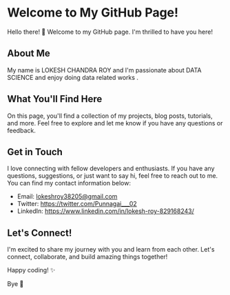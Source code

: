 # Welcome to My GitHub Page!

Hello there! 👋 Welcome to my GitHub page. I'm thrilled to have you here!

## About Me

My name is LOKESH CHANDRA ROY and I'm passionate about DATA SCIENCE and enjoy doing data related works .

## What You'll Find Here

On this page, you'll find a collection of my projects, blog posts, tutorials, and more. Feel free to explore and let me know if you have any questions or feedback.

## Get in Touch

I love connecting with fellow developers and enthusiasts. If you have any questions, suggestions, or just want to say hi, feel free to reach out to me. You can find my contact information below:

- Email: lokeshroy38205@gmail.com
- Twitter: https://twitter.com/Punnagai___02
- LinkedIn: https://www.linkedin.com/in/lokesh-roy-829168243/

## Let's Connect!

I'm excited to share my journey with you and learn from each other. Let's connect, collaborate, and build amazing things together!

Happy coding! ✨

Bye 👋
